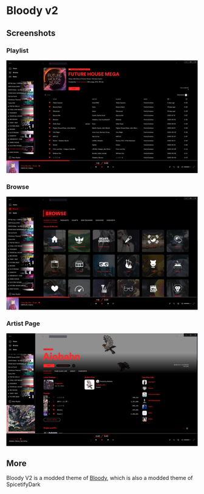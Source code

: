 # Bloody v2

## Screenshots

### Playlist
![Playlist](./screenshots/screenshot1.jpg)
### Browse
![Browse](./screenshots/screenshot2.jpg)
### Artist Page
![Artist Page](./screenshots/screenshot3.jpg)

## More

Bloody V2 is a modded theme of [Bloody](https://github.com/morpheusthewhite/spicetify-themes/tree/master/Bloody), which is also a modded theme of SpicetifyDark